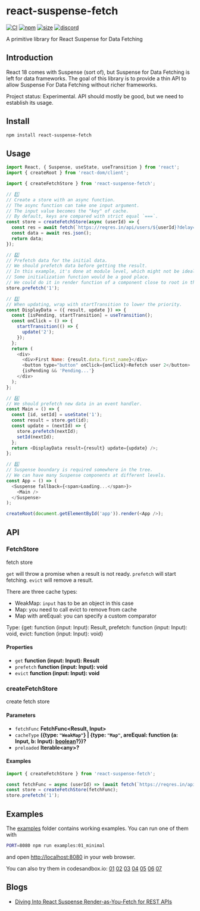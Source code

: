 # react-suspense-fetch

[![CI](https://img.shields.io/github/workflow/status/dai-shi/react-suspense-fetch/CI)](https://github.com/dai-shi/react-suspense-fetch/actions?query=workflow%3ACI)
[![npm](https://img.shields.io/npm/v/react-suspense-fetch)](https://www.npmjs.com/package/react-suspense-fetch)
[![size](https://img.shields.io/bundlephobia/minzip/react-suspense-fetch)](https://bundlephobia.com/result?p=react-suspense-fetch)
[![discord](https://img.shields.io/discord/627656437971288081)](https://discord.gg/MrQdmzd)

A primitive library for React Suspense for Data Fetching

## Introduction

React 18 comes with Suspense (sort of),
but Suspense for Data Fetching is left for data frameworks.
The goal of this library is to provide a thin API
to allow Suspense For Data Fetching without richer frameworks.

Project status: Experimental. API should mostly be good, but we need to establish its usage.

## Install

```bash
npm install react-suspense-fetch
```

## Usage

```javascript
import React, { Suspense, useState, useTransition } from 'react';
import { createRoot } from 'react-dom/client';

import { createFetchStore } from 'react-suspense-fetch';

// 1️⃣
// Create a store with an async function.
// The async function can take one input argument.
// The input value becomes the "key" of cache.
// By default, keys are compared with strict equal `===`.
const store = createFetchStore(async (userId) => {
  const res = await fetch(`https://reqres.in/api/users/${userId}?delay=3`);
  const data = await res.json();
  return data;
});

// 2️⃣
// Prefetch data for the initial data.
// We should prefetch data before getting the result.
// In this example, it's done at module level, which might not be ideal.
// Some initialization function would be a good place.
// We could do it in render function of a component close to root in the tree.
store.prefetch('1');

// 3️⃣
// When updating, wrap with startTransition to lower the priority.
const DisplayData = ({ result, update }) => {
  const [isPending, startTransition] = useTransition();
  const onClick = () => {
    startTransition(() => {
      update('2');
    });
  };
  return (
    <div>
      <div>First Name: {result.data.first_name}</div>
      <button type="button" onClick={onClick}>Refetch user 2</button>
      {isPending && 'Pending...'}
    </div>
  );
};

// 4️⃣
// We should prefetch new data in an event handler.
const Main = () => {
  const [id, setId] = useState('1');
  const result = store.get(id);
  const update = (nextId) => {
    store.prefetch(nextId);
    setId(nextId);
  };
  return <DisplayData result={result} update={update} />;
};

// 5️⃣
// Suspense boundary is required somewhere in the tree.
// We can have many Suspense components at different levels.
const App = () => (
  <Suspense fallback={<span>Loading...</span>}>
    <Main />
  </Suspense>
);

createRoot(document.getElementById('app')).render(<App />);
```

## API

<!-- Generated by documentation.js. Update this documentation by updating the source code. -->

### FetchStore

fetch store

`get` will throw a promise when a result is not ready.
`prefetch` will start fetching.
`evict` will remove a result.

There are three cache types:

*   WeakMap: `input` has to be an object in this case
*   Map: you need to call evict to remove from cache
*   Map with areEqual: you can specify a custom comparator

Type: {get: function (input: Input): Result, prefetch: function (input: Input): void, evict: function (input: Input): void}

#### Properties

*   `get` **function (input: Input): Result** 
*   `prefetch` **function (input: Input): void** 
*   `evict` **function (input: Input): void** 

### createFetchStore

create fetch store

#### Parameters

*   `fetchFunc` **FetchFunc\<Result, Input>** 
*   `cacheType` **({type: `"WeakMap"`} | {type: `"Map"`, areEqual: function (a: Input, b: Input): [boolean](https://developer.mozilla.org/docs/Web/JavaScript/Reference/Global_Objects/Boolean)?})?** 
*   `preloaded` **Iterable\<any>?** 

#### Examples

```javascript
import { createFetchStore } from 'react-suspense-fetch';

const fetchFunc = async (userId) => (await fetch(`https://reqres.in/api/users/${userId}?delay=3`)).json();
const store = createFetchStore(fetchFunc);
store.prefetch('1');
```

## Examples

The [examples](examples) folder contains working examples.
You can run one of them with

```bash
PORT=8080 npm run examples:01_minimal
```

and open <http://localhost:8080> in your web browser.

You can also try them in codesandbox.io:
[01](https://codesandbox.io/s/github/dai-shi/react-suspense-fetch/tree/main/examples/01\_minimal)
[02](https://codesandbox.io/s/github/dai-shi/react-suspense-fetch/tree/main/examples/02\_typescript)
[03](https://codesandbox.io/s/github/dai-shi/react-suspense-fetch/tree/main/examples/03\_props)
[04](https://codesandbox.io/s/github/dai-shi/react-suspense-fetch/tree/main/examples/04\_auth)
[05](https://codesandbox.io/s/github/dai-shi/react-suspense-fetch/tree/main/examples/05\_todolist)
[06](https://codesandbox.io/s/github/dai-shi/react-suspense-fetch/tree/main/examples/06\_reactlazy)
[07](https://codesandbox.io/s/github/dai-shi/react-suspense-fetch/tree/main/examples/07\_wasm)

## Blogs

*   [Diving Into React Suspense Render-as-You-Fetch for REST APIs](https://blog.axlight.com/posts/diving-into-react-suspense-render-as-you-fetch-for-rest-apis/)
